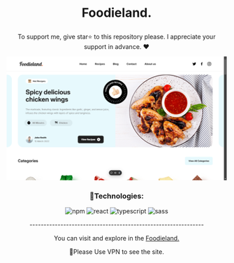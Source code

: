 

# <p align="center" color="#eb5e28">Foodieland.</p>

<p align="center">To support me, give star⭐ to this repository please.
I appreciate your support in advance. ❤</p>

<img src="public/readme.png"/>

### <p align="center">🔧Technologies:</p>
<div align="center" >
  
![npm](https://img.shields.io/badge/npm-008faf?style=for-the-badge&logo=npm&logoColor=white)
![react](https://img.shields.io/badge/react-008faf?style=for-the-badge&logo=react&logoColor=white)
![typescript](https://img.shields.io/badge/typescript-008faf?style=for-the-badge&logo=typescript&logoColor=white)
![sass](https://img.shields.io/badge/sass-008faf?style=for-the-badge&logo=sass&logoColor=white)
  
</div>

<p align="center">--------------------------------------------------------------</p>
  
<p align="center">You can visit and explore in the <a href="https://foodieland-sass-project.vercel.app/" target="_blank">Foodieland.</a></p>
<p align="center">📌Please Use VPN to see the site.</p>

